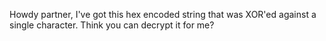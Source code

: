 Howdy partner, I've got this hex encoded string that was XOR'ed against a single character. Think you can decrypt it for me?
